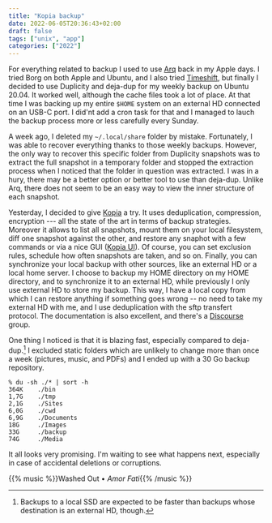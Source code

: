 ```yaml
---
title: "Kopia backup"
date: 2022-06-05T20:36:43+02:00
draft: false
tags: ["unix", "app"]
categories: ["2022"]
---
```


For everything related to backup I used to use [Arq] back in my Apple days. I tried Borg on both Apple and Ubuntu, and I also tried [Timeshift], but finally I decided to use Duplicity and deja-dup for my weekly backup on Ubuntu 20.04. It worked well, although the cache files took a lot of place. At that time I was backing up my entire `$HOME` system on an external HD connected on an USB-C port. I did'nt add a cron task for that and I managed to lauch the backup process more or less carefully every Sunday.

A week ago, I deleted my `~/.local/share` folder by mistake. Fortunately, I was able to recover everything thanks to those weekly backups. However, the only way to recover this specific folder from Duplicity snapshots was to extract the full snapshot in a temporary folder and stopped the extraction process when I noticed that the folder in question was extracted. I was in a hury, there may be a better option or better tool to use than deja-dup. Unlike Arq, there does not seem to be an easy way to view the inner structure of each snapshot.

Yesterday, I decided to give [Kopia] a try. It uses deduplication, compression, encryption --- all the state of the art in terms of backup strategies. Moreover it allows to list all snapshots, mount them on your local filesystem, diff one snapshot against the other, and restore any snaphot with a few commands or via a nice GUI ([Kopia UI]). Of course, you can set exclusion rules, schedule how often snapshots are taken, and so on. Finally, you can synchronize your local backup with other sources, like an external HD or a local home server. I choose to backup my HOME directory on my HOME directory, and to synchronize it to an external HD, while previously I only use external HD to store my backup. This way, I have a local copy from which I can restore anything if something goes wrong -- no need to take my external HD with me, and I use deduplication with the sftp transfert protocol. The documentation is also excellent, and there's a [Discourse] group.

One thing I noticed is that it is blazing fast, especially compared to deja-dup.[^1] I excluded static folders which are unlikely to change more than once a week (pictures, music, and PDFs) and I ended up with a 30 Go backup repository.

```shell
% du -sh ./* | sort -h
364K    ./bin
1,7G    ./tmp
2,1G    ./Sites
6,0G    ./cwd
6,9G    ./Documents
18G     ./Images
33G     ./backup
74G     ./Media
```

It all looks very promising. I'm waiting to see what happens next, especially in case of accidental deletions or corruptions.

{{% music %}}Washed Out • _Amor Fati_{{% /music %}}

[^1]: Backups to a local SSD are expected to be faster than backups whose destination is an external HD, though.

[arq]: https://www.arqbackup.com/
[timeshift]: /post/timeshift-backup/
[kopia]: https://kopia.io/
[kopia ui]: https://kopia.io/docs/release-notes/v0.9/#ui-changes
[discourse]: https://kopia.discourse.group
